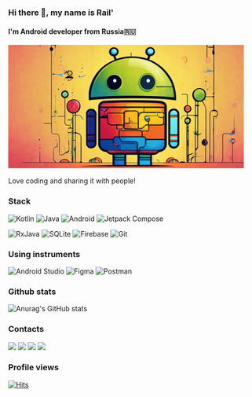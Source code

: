 ### Hi there 👋, my name is Rail'
#### I'm Android developer from Russia🇷🇺

<img src="https://raw.githubusercontent.com/merail/merail/main/cover_1.jpg" width="480">

Love coding and sharing it with people!

### Stack
![Kotlin](https://img.shields.io/badge/Kotlin-a503fc?logo=kotlin&logoColor=white&style=for-the-badge)
![Java](https://img.shields.io/static/v1?style=for-the-badge&message=Java&color=bd9117&logo=openjdk&logoColor=FFFFFF&label=)
![Android](https://img.shields.io/badge/Android-50f270?logo=android&logoColor=black&style=for-the-badge)
![Jetpack Compose](https://img.shields.io/static/v1?style=for-the-badge&message=Jetpack+Compose&color=4285F4&logo=Jetpack+Compose&logoColor=FFFFFF&label=)

![RxJava](https://img.shields.io/static/v1?style=for-the-badge&message=RxJava&color=B7178C&logo=ReactiveX&logoColor=FFFFFF&label=)
![SQLite](https://img.shields.io/static/v1?style=for-the-badge&message=SQLite&color=003B57&logo=SQLite&logoColor=FFFFFF&label=)
![Firebase](https://img.shields.io/static/v1?style=for-the-badge&message=Firebase&color=302000&logo=Firebase&logoColor=e09200&label=)
![Git](https://img.shields.io/static/v1?style=for-the-badge&message=Git&color=F05032&logo=Git&logoColor=FFFFFF&label=)

### Using instruments
![Android Studio](https://img.shields.io/static/v1?style=for-the-badge&message=Android+Studio&color=0e2e1d&logo=Android+Studio&logoColor=3DDC84&label=)
![Figma](https://img.shields.io/badge/Figma-4f190c?logo=figma&logoColor=F24E1E&style=for-the-badge)
![Postman](https://img.shields.io/badge/Postman-EF5B25?logo=postman&logoColor=FFFFFF&style=for-the-badge)

### Github stats
![Anurag's GitHub stats](https://github-readme-stats.vercel.app/api?username=merail&show_icons=true&theme=dark)

### Contacts
<a href="https://merail.github.io"><img src="https://img.shields.io/static/v1?style=for-the-badge&message=GitHub Pages&color=FFFFFF&logo=GitHub&logoColor=181717&label="/></a> 
<a href="https://t.me/merail"><img src="https://img.shields.io/static/v1?style=for-the-badge&message=Telegram&color=26A5E4&logo=Telegram&logoColor=FFFFFF&label="/></a> 
<a href="https://www.instagram.com/rail_mescherov"><img src="https://img.shields.io/static/v1?style=for-the-badge&message=Instagram&color=E1306C&logo=Instagram&logoColor=FFFFFF&label="/></a> 
<a href="https://medium.com/@merail"><img src="https://img.shields.io/static/v1?style=for-the-badge&message=Medium&color=000000&logo=Medium&logoColor=FFFFFF&label="/></a> 

### Profile views
[![Hits](https://hits.sh/github.com/merail/merail.svg?style=for-the-badge&label=Views&color=54856b)](https://hits.sh/github.com/merail/merail/)


